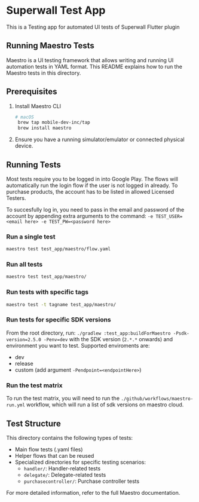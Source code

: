 # Superwall Test App

This is a Testing app for automated UI tests of Superwall Flutter plugin

## Running Maestro Tests

Maestro is a UI testing framework that allows writing and running UI automation tests in YAML format. This README explains how to run the Maestro tests in this directory.

## Prerequisites

1. Install Maestro CLI
   ```bash
   # macOS
    brew tap mobile-dev-inc/tap
    brew install maestro
   ```

2. Ensure you have a running simulator/emulator or connected physical device.

## Running Tests
Most tests require you to be logged in into Google Play.
The flows will automatically run the login flow if the user is not logged in already.
To purchase products, the account has to be listed in allowed Licensed Testers. 

To succesfully log in, you need to pass in the email and password of the account by appending
extra arguments to the command:
`-e TEST_USER=<email here> -e TEST_PW=<password here>`

### Run a single test

```bash
maestro test test_app/maestro/flow.yaml 
```

### Run all tests

```bash
maestro test test_app/maestro/
```

### Run tests with specific tags

```bash
maestro test -t tagname test_app/maestro/
```


### Run tests for specific SDK versions
From the root directory, run:
`./gradlew :test_app:buildForMaestro -Psdk-version=2.5.0 -Penv=dev`
with the SDK version (`2.*.*` onwards) and environment you want to test.
Supported enviroments are:
- dev
- release
- custom (add argument `-Pendpoint=<endpointHere>`)

### Run the test matrix
To run the test matrix, you will need to run the `./github/workflows/maestro-run.yml` workflow,
which will run a list of sdk versions on maestro cloud.


## Test Structure

This directory contains the following types of tests:
- Main flow tests (.yaml files)
- Helper flows that can be reused
- Specialized directories for specific testing scenarios:
    - `handler/`: Handler-related tests
    - `delegate/`: Delegate-related tests
    - `purchasecontroller/`: Purchase controller tests


For more detailed information, refer to the full Maestro documentation. 